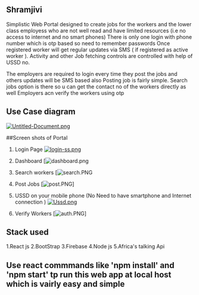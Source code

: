 ## Shramjivi
Simplistic Web Portal designed to create jobs for the workers and the lower class employess who are not well read and have limited resources (i.e no access to internet and no smart phones)
There is only one login with phone number which is otp based so need to remember passwords
Once registered worker will get regular updates via SMS ( if registered as active worker ).
Activity and other Job fetching controls are controlled with help of USSD no.


The employers are required to login every time they post the jobs and others updates will be SMS based also
Posting job is fairly simple.
Search jobs option is there so u can get the contact no of the workers directly as well 
Employers acn verify the workers using otp 

## Use Case diagram
[![Untitled-Document.png](https://i.postimg.cc/6QQLz245/Untitled-Document.png)](https://postimg.cc/zy9gGfk9)

##Screen shots of Portal

1. Login Page
[![login-ss.png](https://i.postimg.cc/8Pt74yRM/login-ss.png)](https://postimg.cc/PPvfrQF5)

2. Dashboard
[![dashboard.png](https://github.com/devansh5/Shramjivi/blob/master/screenshots/dashboard.PNG?raw=true)

3. Search workers
[![search.PNG](https://github.com/devansh5/Shramjivi/blob/master/screenshots/search.PNG?raw=true)

4. Post Jobs
[![post.PNG](https://github.com/devansh5/Shramjivi/blob/master/screenshots/post.PNG?raw=true)]

5. USSD on your mobile phone (No Need to have smartphone and Internet connection )
[![Ussd.png](https://i.postimg.cc/Xv7qC9Gx/Ussd.png)](https://postimg.cc/LJwmdYVZ)

6. Verify Workers
[![auth.PNG](https://github.com/devansh5/Shramjivi/blob/master/screenshots/auth.PNG?raw=true)]

## Stack used 
1.React js
2.BootStrap
3.Firebase
4.Node js
5.Africa's talking Api


## Use react commmands like 'npm install' and 'npm start' tp run this web app at local host which is vairly easy and simple
